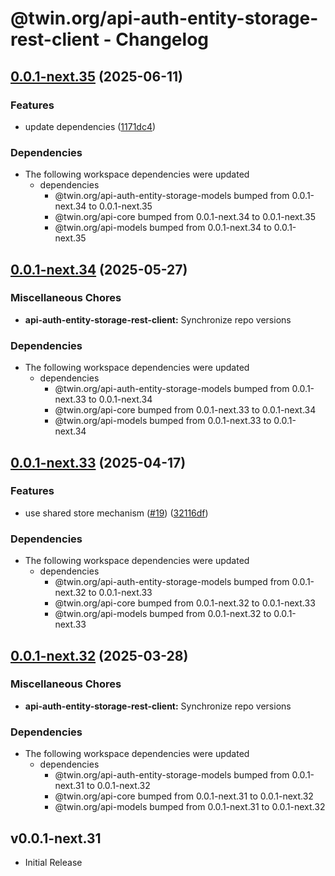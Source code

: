 # @twin.org/api-auth-entity-storage-rest-client - Changelog

## [0.0.1-next.35](https://github.com/twinfoundation/api/compare/api-auth-entity-storage-rest-client-v0.0.1-next.34...api-auth-entity-storage-rest-client-v0.0.1-next.35) (2025-06-11)


### Features

* update dependencies ([1171dc4](https://github.com/twinfoundation/api/commit/1171dc416a9481737f6a640e3cf30145768f37e9))


### Dependencies

* The following workspace dependencies were updated
  * dependencies
    * @twin.org/api-auth-entity-storage-models bumped from 0.0.1-next.34 to 0.0.1-next.35
    * @twin.org/api-core bumped from 0.0.1-next.34 to 0.0.1-next.35
    * @twin.org/api-models bumped from 0.0.1-next.34 to 0.0.1-next.35

## [0.0.1-next.34](https://github.com/twinfoundation/api/compare/api-auth-entity-storage-rest-client-v0.0.1-next.33...api-auth-entity-storage-rest-client-v0.0.1-next.34) (2025-05-27)


### Miscellaneous Chores

* **api-auth-entity-storage-rest-client:** Synchronize repo versions


### Dependencies

* The following workspace dependencies were updated
  * dependencies
    * @twin.org/api-auth-entity-storage-models bumped from 0.0.1-next.33 to 0.0.1-next.34
    * @twin.org/api-core bumped from 0.0.1-next.33 to 0.0.1-next.34
    * @twin.org/api-models bumped from 0.0.1-next.33 to 0.0.1-next.34

## [0.0.1-next.33](https://github.com/twinfoundation/api/compare/api-auth-entity-storage-rest-client-v0.0.1-next.32...api-auth-entity-storage-rest-client-v0.0.1-next.33) (2025-04-17)


### Features

* use shared store mechanism ([#19](https://github.com/twinfoundation/api/issues/19)) ([32116df](https://github.com/twinfoundation/api/commit/32116df3b4380a30137f5056f242a5c99afa2df9))


### Dependencies

* The following workspace dependencies were updated
  * dependencies
    * @twin.org/api-auth-entity-storage-models bumped from 0.0.1-next.32 to 0.0.1-next.33
    * @twin.org/api-core bumped from 0.0.1-next.32 to 0.0.1-next.33
    * @twin.org/api-models bumped from 0.0.1-next.32 to 0.0.1-next.33

## [0.0.1-next.32](https://github.com/twinfoundation/api/compare/api-auth-entity-storage-rest-client-v0.0.1-next.31...api-auth-entity-storage-rest-client-v0.0.1-next.32) (2025-03-28)


### Miscellaneous Chores

* **api-auth-entity-storage-rest-client:** Synchronize repo versions


### Dependencies

* The following workspace dependencies were updated
  * dependencies
    * @twin.org/api-auth-entity-storage-models bumped from 0.0.1-next.31 to 0.0.1-next.32
    * @twin.org/api-core bumped from 0.0.1-next.31 to 0.0.1-next.32
    * @twin.org/api-models bumped from 0.0.1-next.31 to 0.0.1-next.32

## v0.0.1-next.31

- Initial Release
